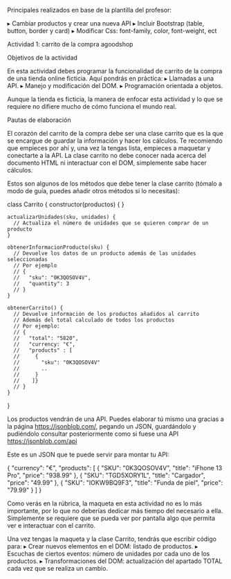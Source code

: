 Principales realizados en base de la plantilla del profesor:

▸ Cambiar productos y crear una nueva API
▸ Incluir Bootstrap (table, button, border y card)
▸ Modificar Css: font-family, color, font-weight, ect


Actividad 1: carrito de la compra agoodshop

Objetivos de la actividad

En esta actividad debes programar la funcionalidad de carrito de la compra de una tienda online ficticia. Aquí pondrás en práctica:
▸	Llamadas a una API.
▸	Manejo y modificación del DOM.
▸	Programación orientada a objetos.

Aunque la tienda es ficticia, la manera de enfocar esta actividad y lo que se requiere no difiere mucho de cómo funciona el mundo real.

Pautas de elaboración

El corazón del carrito de la compra debe ser una clase carrito que es la que se encargue de guardar la información y hacer los cálculos. Te recomiendo que empieces por ahí y, una vez la tengas lista, empieces a maquetar y conectarte a la API. La clase carrito no debe conocer nada acerca del documento HTML ni interactuar con el DOM, simplemente sabe hacer cálculos.

Estos son algunos de los métodos que debe tener la clase carrito (tómalo a modo de guía, puedes añadir otros métodos si lo necesitas):

class Carrito {
    constructor(productos) {
    }

    actualizarUnidades(sku, unidades) {
      // Actualiza el número de unidades que se quieren comprar de un producto
    }

    obtenerInformacionProducto(sku) {
      // Devuelve los datos de un producto además de las unidades seleccionadas
      // Por ejemplo
      // {
      //   "sku": "0K3QOSOV4V",
      //   "quantity": 3
      // } 
    }

    obtenerCarrito() {
      // Devuelve información de los productos añadidos al carrito
      // Además del total calculado de todos los productos
      // Por ejemplo:
      // {
      //   "total": "5820",
      //   "currency: "€",
      //   "products" : [
      //     {
      //       "sku": "0K3QOSOV4V"
      //       ..
      //     }
      //    ]}
      // }
    }
  }


Los productos vendrán de una API. Puedes elaborar tú mismo una gracias a la página https://jsonblob.com/, pegando un JSON, guardándolo y pudiéndolo consultar posteriormente como si fuese una API https://jsonblob.com/api

Este es un JSON que te puede servir para montar tu API:

{
    "currency": "€",
    "products": [
      {
        "SKU": "0K3QOSOV4V",
        "title": "iFhone 13 Pro",
        "price": "938.99"
      },
      {
        "SKU": "TGD5XORY1L",
        "title": "Cargador",
        "price": "49.99"
      },
      {
        "SKU": "IOKW9BQ9F3",
        "title": "Funda de piel",
        "price": "79.99"
      }
    ]
  }

Como verás en la rúbrica, la maqueta en esta actividad no es lo más importante, por lo que no deberías dedicar más tiempo del necesario a ella. Simplemente se requiere que se pueda ver por pantalla algo que permita ver e interactuar con el carrito.

Una vez tengas la maqueta y la clase Carrito, tendrás que escribir código para:
▸	Crear nuevos elementos en el DOM: listado de productos.
▸	Escuchas de ciertos eventos: número de unidades por cada uno de los productos.
▸	Transformaciones del DOM: actualización del apartado TOTAL cada vez que se realiza un cambio.
